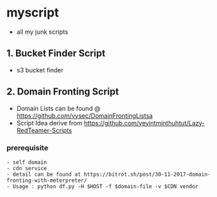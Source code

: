 # myscript

- all my junk scripts 

## 1.  Bucket Finder Script

  - s3 bucket finder
  
## 2. Domain Fronting Script

  - Domain Lists can be found @ https://github.com/vysec/DomainFrontingListsa
  - Script Idea derive from https://github.com/yeyintminthuhtut/Lazy-RedTeamer-Scripts
  
  ### prerequisite
    - self domain
    - cdn service 
    - detail can be found at https://bitrot.sh/post/30-11-2017-domain-fronting-with-meterpreter/
    - Usage : python df.py -H $HOST -f $domain-file -v $CDN vendor
